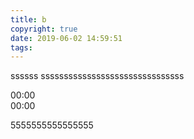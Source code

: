 ```yaml
---
title: b
copyright: true
date: 2019-06-02 14:59:51
tags:
---
```


ssssss
sssssssssssssssssssssssssssssss

<audio src="https://music.163.com/song/media/outer/url?id=2918954.mp3" id="audio"></audio>

<main id='music'>
    <!-- 开始/暂停按钮 -->
    <div class='playWay play'>
    </div>
    <!-- 播放控制台 -->
    <div class='playControl'>
        <!-- 开始时间 -->
        <span class='startTime'>00:00</span>
        <!-- 播放进度 -->
        <div class='music-control'>
                <!-- 控制条背景 -->
            <div class='music-control-background'></div>
                <!-- 进行中的控制条 -->
            <div class='music-control-playing'>
                    <!-- 圆点 -->
                 <div class='control-rediu'></div>
            </div>
        </div>
        <!-- 结束时间 -->
        <span class='endTime'>00:00</span>
    </div>
</main>
<script src="http://cdn.jsdelivr.net/jquery/2.1.3/jquery.min.js"></script>
<script>
    //1、声明需要的变量
  var music = document.getElementById('audio'),//获取audio音频标签
    playTime = 0,//用来记录当前播放的时长
    musicTimer,//声明计时器用来记录正在播放的时间
    totalTime;//用来记录总时长
    //2、添加点击事件 进行播放或暂停音乐
    $('.playWay').click(function(){
        if( $(this).hasClass('play')){
            player()
        }else{
            stoped() 
        }
    })
    //3、播放的时候首先判断音乐资源是否加载完成
    function playMusic(){
        var playPromise = music.play();
         //判断资源加载完了播放防止连接报错
         if (playPromise) {
             playPromise.then(function(){
             // 音频加载成功
             // 音频的播放需要耗时
                setTimeout(function(){
                 // 后续操作
                    console.log("done.");
                 }, audio.duration * 1000); // audio.duration 为音频的时长单位为秒
            }).catch(function(e){
             // 音频加载失败
            });
            }
            musicTimer = setInterval(updateTime, 200);
        }
    //4、获取音乐时长
     music.ondurationchange = function () {
        //把获取的的音乐的总时间添加到结束时间中去
        totalTime = parseInt(this.duration);
         // 添加初始时间
        $('.startTime').text(count(playTime));
         //添加结束时间
        $('.endTime').text(count(totalTime));
    }
    //5、时间转换格式
        function count(time) {
             //分钟
             min = parseInt(time / 60) < 10 ? '0' + parseInt(time / 60) : parseInt(time / 60);
            //秒
            sec = parseInt(time % 60) < 10 ? '0' + parseInt(time % 60) : parseInt(time % 60);
             //把转换的时间return出去
             return min + ':' + sec
        }
    //6、实时更新当前播放时间
    function updateTime(){
          // 判断当前播放时长是否等于总时长
          //如果当前时长等于总时长 清空计时器
     if (playTime == totalTime) {
         clearInterval(musicTimer);
         return;
     } else {
          //获取歌曲正在播放的时间
         playTime = parseInt(music.currentTime);
          //如果当前时长小于等于总时长添加进去
         $('.startTime').text(count(playTime));
            musicProgress();
          //  showlyc(staTime);
     }
    }
    //7、设置音乐进度条
    function musicProgress(){ //----------------
        $('.music-control-playing').css('width',playTime / totalTime * 460)
        console.log(playTime / totalTime * 460)
    }
    //、播放音乐
    function player(){
        playMusic();
        $('.playWay').attr('class','playWay stop');
    }
    //、暂停音乐
    function stoped(){
         music.pause();
          clearInterval(musicTimer);
         $('.playWay').attr('class','playWay play')
    }
</script>

5555555555555555
